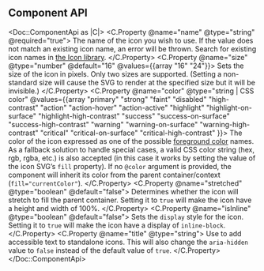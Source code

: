 ## Component API

<Doc::ComponentApi as |C|>
  <C.Property @name="name" @type="string" @required="true">
    The name of the icon you wish to use. If the value does not match an existing icon name, an error will be thrown. Search for existing icon names in [the Icon library](/icons/library).
  </C.Property>
  <C.Property @name="size" @type="number" @default="16" @values={{array "16" "24"}}>
    Sets the size of the icon in pixels. Only two sizes are supported. (Setting a non-standard size will cause the SVG to render at the specified size but it will be invisible.)
  </C.Property>
  <C.Property @name="color" @type="string | CSS color" @values={{array "primary" "strong" "faint" "disabled" "high-contrast" "action" "action-hover" "action-active" "highlight" "highlight-on-surface" "highlight-high-contrast" "success" "success-on-surface" "success-high-contrast" "warning" "warning-on-surface" "warning-high-contrast" "critical" "critical-on-surface" "critical-high-contrast" }}>
    The color of the icon expressed as one of the possible [foreground color](/foundations/colors?tab=palette#foreground-1) names. As a fallback solution to handle special cases, a valid CSS color string (hex, rgb, rgba, etc.) is also accepted (in this case it works by setting the value of the icon SVG’s `fill` property). If no `@color` argument is provided, the component will inherit its color from the parent container/context (`fill="currentColor"`).
  </C.Property>
  <C.Property @name="stretched" @type="boolean" @default="false">
    Determines whether the icon will stretch to fill the parent container. Setting it to `true` will make the icon have a height and width of 100%.
  </C.Property>
  <C.Property @name="isInline" @type="boolean" @default="false">
    Sets the `display` style for the icon. Setting it to `true` will make the icon have a display of `inline-block`.
  </C.Property>
  <C.Property @name="title" @type="string">
    Use to add accessible text to standalone icons. This will also change the `aria-hidden` value to `false` instead of the default value of `true`.
  </C.Property>
</Doc::ComponentApi>

